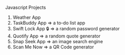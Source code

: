 Javascript Projects
1. Weather App
2. TaskBuddy App => a to-do list app
3. Swift Lock App 🔒 => a random password generator
4. Quotify App => a random quote generator
5. Snap Seek App => an image search engine
6. Scan Me Now => a QR Code generator
